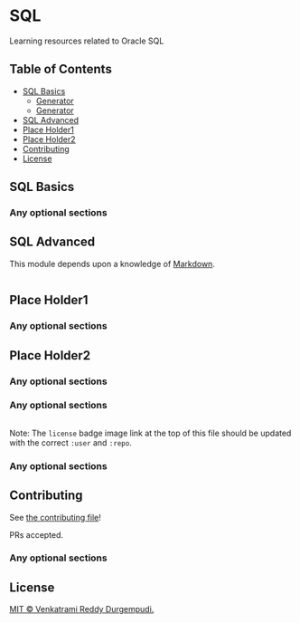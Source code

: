 # SQL

Learning resources related to Oracle SQL


## Table of Contents

- [SQL Basics](#sql-basics)
  	- [Generator](#generator)
    - [Generator](#generator)
- [SQL Advanced](#sql-advanced)
- [Place Holder1](#place-holder1)
- [Place Holder2](#place-holder2)
- [Contributing](#contributing)
- [License](#license)

## SQL Basics

### Any optional sections


## SQL Advanced

This module depends upon a knowledge of [Markdown]().

```
```

## Place Holder1

### Any optional sections

## Place Holder2

### Any optional sections

### Any optional sections


```
```

Note: The `license` badge image link at the top of this file should be updated with the correct `:user` and `:repo`.

### Any optional sections


## Contributing

See [the contributing file](CONTRIBUTING.md)!

PRs accepted.


### Any optional sections

## License

[MIT © Venkatrami Reddy Durgempudi.](/LICENSE)
